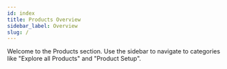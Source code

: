 ```yaml
---
id: index
title: Products Overview
sidebar_label: Overview
slug: /
---
```


Welcome to the Products section. Use the sidebar to navigate to categories like "Explore all Products" and "Product Setup".

